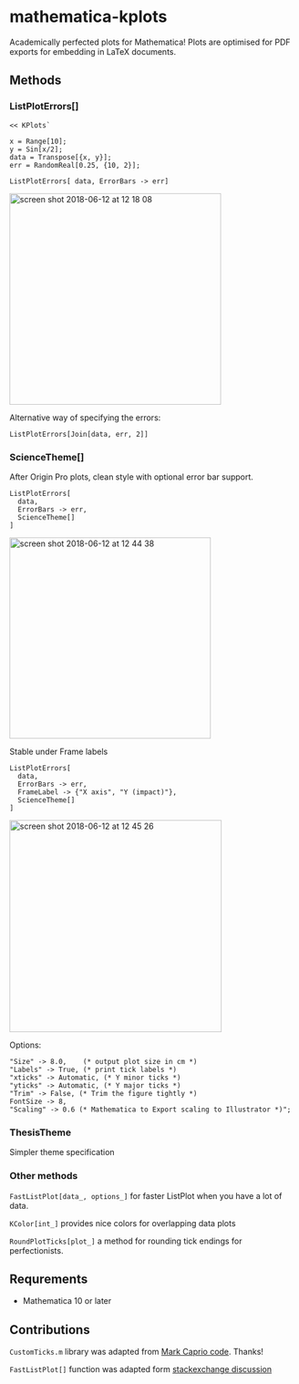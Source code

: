 mathematica-kplots
==================

Academically perfected plots for Mathematica! Plots are optimised for PDF exports for embedding in LaTeX documents. 

## Methods

### ListPlotErrors[]  

    << KPlots`

    x = Range[10];
    y = Sin[x/2];
    data = Transpose[{x, y}];
    err = RandomReal[0.25, {10, 2}];
    
    ListPlotErrors[ data, ErrorBars -> err]

<img width="371" alt="screen shot 2018-06-12 at 12 18 08" src="https://user-images.githubusercontent.com/4820843/41287504-cf8384d6-6e3a-11e8-8eca-c5bb879ff578.png">


Alternative way of specifying the errors:

    ListPlotErrors[Join[data, err, 2]]

### ScienceTheme[]

After Origin Pro plots, clean style with optional error bar support.

    ListPlotErrors[ 
      data, 
      ErrorBars -> err,
      ScienceTheme[]
    ]
    
<img width="353" alt="screen shot 2018-06-12 at 12 44 38" src="https://user-images.githubusercontent.com/4820843/41288555-a1abc6dc-6e3e-11e8-8cd9-8af72b52f4af.png">


Stable under Frame labels 
    
    ListPlotErrors[ 
      data, 
      ErrorBars -> err,
      FrameLabel -> {"X axis", "Y (impact)"},
      ScienceTheme[]
    ]
    
<img width="372" alt="screen shot 2018-06-12 at 12 45 26" src="https://user-images.githubusercontent.com/4820843/41288567-aba13348-6e3e-11e8-9f14-e8065abd13c9.png">

Options: 
    
    "Size" -> 8.0,    (* output plot size in cm *)
	"Labels" -> True, (* print tick labels *)
	"xticks" -> Automatic, (* Y minor ticks *)
	"yticks" -> Automatic, (* Y major ticks *)
	"Trim" -> False, (* Trim the figure tightly *)
	FontSize -> 8,
	"Scaling" -> 0.6 (* Mathematica to Export scaling to Illustrator *)";


### ThesisTheme

Simpler theme specification 




### Other methods

`FastListPlot[data_, options_]` for faster ListPlot when you have a lot of data.

`KColor[int_]` provides nice colors for overlapping data plots

`RoundPlotTicks[plot_]` a method for rounding tick endings for perfectionists. 



## Requrements

 - Mathematica 10 or later

## Contributions 

`CustomTicks.m` library was adapted from [Mark Caprio code](http://scidraw.nd.edu/). Thanks!

`FastListPlot[]` function was adapted form [stackexchange discussion](http://mathematica.stackexchange.com/questions/140/listplot-plotting-large-data-fast)

